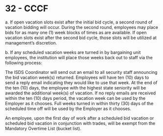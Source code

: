 # 32 - CCCF

a. If open vacation slots exist after the initial bid cycle, a second round of vacation bidding will occur. During the second round, employees may place bids for as many one \(1\) week blocks of times as are available. If open vacation slots exist after the second bid cycle, those slots will be utilized at management’s discretion.

b. If any scheduled vacation weeks are turned in by bargaining unit employees, the institution will place those weeks back out to staff via the following process:

The ISDS Coordinator will send out an email to all security staff announcing the bid vacation week\(s\) returned. Employees will have ten \(10\) days to send a reply email indicating they would like to use that week. At the end of the ten \(10\) days, the employee with the highest state seniority will be awarded the additional week\(s\) of vacation. If no reply emails are received within the ten \(10\) days period, the vacation week can be used by the Employer as it chooses. Full weeks turned in within thirty \(30\) days of the scheduled time off will be used by the Employer as it chooses.

An employee, upon the first day of work after a scheduled bid vacation or scheduled bid vacation in conjunction with trades, will be exempt from the Mandatory Overtime List \(bucket list\).

